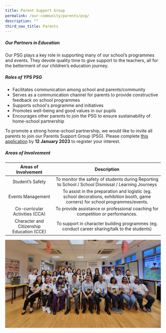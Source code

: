 ```yaml
---
title: Parent Support Group
permalink: /our-community/parents/psg/
description: ""
third_nav_title: Parents
---
```

##### **Our Partners in Education**
Our PSG plays a key role in supporting many of our school’s programmes and events. They devote quality time to give support to the teachers, all for the betterment of our children’s education journey.

##### **Roles of YPS PSG**
*   Facilitates communication among school and parents/community
*   Serves as a communication channel for parents to provide constructive feedback on school programmes
*   Supports school's programme and initiatives
*   Promotes well-being and good values in our pupils
*   Encourages other parents to join the PSG to ensure sustainability of home-school partnership

To promote a strong home-school partnership, we would like to invite all parents to join our Parents Support Group (PSG). Please complete <a href="https://form.gov.sg/5ff29766d9174700125b68d6" target="_blank">this application</a> by **12 January 2023** to register your interest. 

##### **Areas of Involvement**

| Areas of Involvement | Description |
| :--------: | :--------: |
| Student’s Safety | To monitor the safety of students during Reporting to School / School Dismissal / Learning Journeys |
| Events Management | To assist in the preparation and logistic (eg. school decorations, exhibition booth, game corners) for school programmes/events. |
| Co-curricular Activities (CCA) | To provide assistance or professional coaching for competition or performances. |
| Character and Citizenship Education (CCE) | To support in character building programmes (eg. conduct career sharing/talk to the students) |

![](/images/Our%20Community/PSG/psg.jpg)